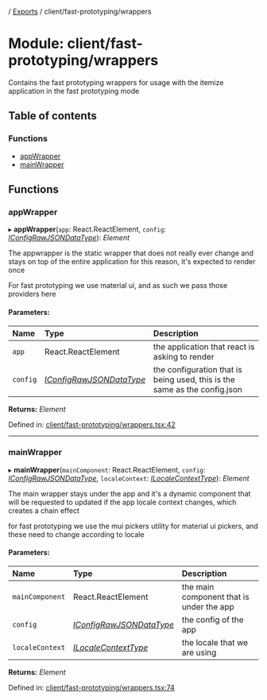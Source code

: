 [](../README.md) / [Exports](../modules.md) / client/fast-prototyping/wrappers

# Module: client/fast-prototyping/wrappers

Contains the fast prototyping wrappers for usage
with the itemize application in the fast prototyping mode

## Table of contents

### Functions

- [appWrapper](client_fast_prototyping_wrappers.md#appwrapper)
- [mainWrapper](client_fast_prototyping_wrappers.md#mainwrapper)

## Functions

### appWrapper

▸ **appWrapper**(`app`: React.ReactElement, `config`: [*IConfigRawJSONDataType*](../interfaces/config.iconfigrawjsondatatype.md)): *Element*

The appwrapper is the static wrapper that does not really ever change and stays on top
of the entire application for this reason, it's expected to render once

For fast prototyping we use material ui, and as such we pass those providers here

#### Parameters:

Name | Type | Description |
:------ | :------ | :------ |
`app` | React.ReactElement | the application that react is asking to render   |
`config` | [*IConfigRawJSONDataType*](../interfaces/config.iconfigrawjsondatatype.md) | the configuration that is being used, this is the same as the config.json    |

**Returns:** *Element*

Defined in: [client/fast-prototyping/wrappers.tsx:42](https://github.com/onzag/itemize/blob/55e63f2c/client/fast-prototyping/wrappers.tsx#L42)

___

### mainWrapper

▸ **mainWrapper**(`mainComponent`: React.ReactElement, `config`: [*IConfigRawJSONDataType*](../interfaces/config.iconfigrawjsondatatype.md), `localeContext`: [*ILocaleContextType*](../interfaces/client_internal_providers_locale_provider.ilocalecontexttype.md)): *Element*

The main wrapper stays under the app and it's a dynamic component that will be requested
to updated if the app locale context changes, which creates a chain effect

for fast prototyping we use the mui pickers utility for material ui pickers, and these
need to change according to locale

#### Parameters:

Name | Type | Description |
:------ | :------ | :------ |
`mainComponent` | React.ReactElement | the main component that is under the app   |
`config` | [*IConfigRawJSONDataType*](../interfaces/config.iconfigrawjsondatatype.md) | the config of the app   |
`localeContext` | [*ILocaleContextType*](../interfaces/client_internal_providers_locale_provider.ilocalecontexttype.md) | the locale that we are using    |

**Returns:** *Element*

Defined in: [client/fast-prototyping/wrappers.tsx:74](https://github.com/onzag/itemize/blob/55e63f2c/client/fast-prototyping/wrappers.tsx#L74)
